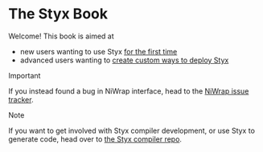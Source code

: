 # The Styx Book

Welcome! This book is aimed at
- new users wanting to use Styx [for the first time](./getting_started/README.md)
- advanced users wanting to [create custom ways to deploy Styx](./advanced_concepts/README.md)

> [!IMPORTANT]  
> If you instead found a bug in NiWrap interface, head to the [NiWrap issue tracker](https://github.com/childmindresearch/niwrap/issues).

> [!NOTE]  
> If you want to get involved with Styx compiler development, or use Styx to generate code, head over to [the Styx compiler repo](https://github.com/childmindresearch/styx).
